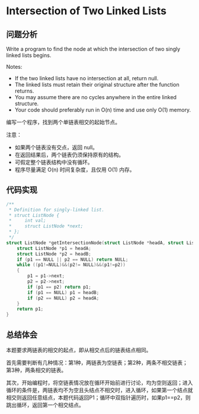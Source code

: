 #  Intersection of Two Linked Lists

## 问题分析
Write a program to find the node at which the intersection of two singly linked lists begins.

Notes:

* If the two linked lists have no intersection at all, return null.
* The linked lists must retain their original structure after the function returns.
* You may assume there are no cycles anywhere in the entire linked structure.
* Your code should preferably run in O(n) time and use only O(1) memory.

编写一个程序，找到两个单链表相交的起始节点。

注意：

* 如果两个链表没有交点，返回 null。
* 在返回结果后，两个链表仍须保持原有的结构。
* 可假定整个链表结构中没有循环。
* 程序尽量满足 O(n) 时间复杂度，且仅用 O(1) 内存。

## 代码实现
``` C
/**
 * Definition for singly-linked list.
 * struct ListNode {
 *     int val;
 *     struct ListNode *next;
 * };
 */
struct ListNode *getIntersectionNode(struct ListNode *headA, struct ListNode *headB) {
    struct ListNode *p1 = headA;
    struct ListNode *p2 = headB;
    if (p1 == NULL || p2 == NULL) return NULL;
    while ((p1!=NULL)&&(p2!= NULL)&&(p1!=p2))
    {
        p1 = p1->next;
        p2 = p2->next;
        if (p1 == p2) return p1;
        if (p1 == NULL) p1 = headB;
        if (p2 == NULL) p2 = headA;
    }
    return p1;
}  
```

## 总结体会

本题要求两链表的相交的起点，即从相交点后的链表结点相同。

首先需要判断有几种情况：第1种，两链表为空链表；第2种，两条不相交链表；第3种，两条相交的链表。

其次，开始编程时，将空链表情况放在循环开始前进行讨论，均为空则返回；进入循环的条件是，两链表均不为空且头结点不相交时，进入循环，如果第一个结点就相交则返回任意结点，本题代码返回P1；循环中双指针遍历时，如果p1==p2，则跳出循环，返回第一个相交结点。












